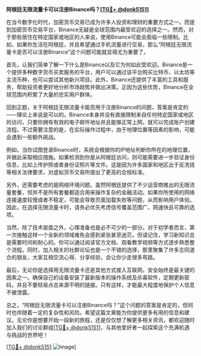 **阿根廷无限流量卡可以注册Binance吗？[[TG💪+ @donk5151](https://t.me/s/donk5151)]**

在当今数字化时代，加密货币交易已成为许多人投资和理财的重要方式之一。而提到加密货币交易平台，Binance无疑是全球范围内最受欢迎的选择之一。然而，对于那些居住在特定国家或地区的人来说，使用Binance可能会面临一些限制。比如，如果你生活在阿根廷，并且希望通过手机流量进行交易，那么“阿根廷无限流量卡是否可以注册Binance”这个问题可能就显得尤为重要了。

首先，让我们简单了解一下什么是Binance以及它为何如此受欢迎。Binance是一个提供多种数字货币买卖服务的平台，用户可以通过该平台购买比特币、以太坊等主流币种，也可以尝试其他新兴项目。此外，Binance还提供了丰富的工具和服务，帮助投资者更好地分析市场趋势并做出决策。正因为这些优势，Binance在全球范围内积累了大量的忠实用户群体。

回到正题，关于阿根廷无限流量卡能否用于注册Binance的问题，答案是肯定的——理论上来说是可以的。Binance本身并没有直接限制来自任何特定国家或地区的访问，只要你拥有有效的电子邮件地址并且能够正常上网，就可以完成账户创建流程。不过需要注意的是，在实际操作过程中，由于地理位置等因素的影响，可能会遇到一些额外挑战。

例如，当你试图登录Binance时，系统会根据你的IP地址判断你所在的地理位置，并据此采取相应措施。如果检测到你是从阿根廷访问，则可能需要进一步验证身份信息，比如上传护照或者身份证照片等文件。这是因为许多国家和地区出于反洗钱等相关法律要求，对虚拟货币交易所提出了更高的合规标准。

另外，还需要考虑的是网络环境问题。虽然阿根廷提供了不少运营商推出的无限流量套餐，但并不是所有套餐都适合用来操作复杂的金融活动。如果你所使用的网络连接速度较慢或者不稳定，可能会导致页面加载失败等问题，从而影响用户体验。因此，在选择无限流量卡时，请务必优先考虑信号覆盖范围广、网速快且可靠的选项。

当然，除了技术层面之外，心理准备也是必不可少的一部分。对于初学者而言，第一次接触这样一个全新的领域难免会感到紧张甚至迷茫。但请记住，学习新知识总是需要时间和耐心的。你可以通过阅读官方文档、观看教学视频等方式逐步熟悉整个流程。同时，加入相关的社群论坛也是一个不错的选择，那里聚集了许多志同道合的朋友，大家互相交流心得、分享经验，会让你少走很多弯路。

最后，无论你是选择用无限流量卡还是其他方式接入互联网，安全始终是最关键的因素之一。确保自己的设备安装了最新版本的操作系统及杀毒软件，定期更新密码，并且不要轻易点击来源不明的链接。只有这样，才能最大程度地保护个人信息不被泄露。

总之，“阿根廷无限流量卡可以注册Binance吗？”这个问题的答案是肯定的，但同时也伴随着一定的复杂性和风险。希望这篇文章能为你提供更多有用的信息和建议。无论你是想要开始一段新的旅程，还是仅仅想了解更多相关资讯，都欢迎随时加入我们的讨论群组[[TG💪+ @donk5151](https://t.me/s/donk5151)]，与其他爱好者一起探索这个充满机遇与挑战的世界吧！

[[TG💪+ @donk5151](https://t.me/s/donk5151) ![Image](https://i.postimg.cc/rwNCRYN7/Snipaste-2025-04-30-17-27-05.png)]